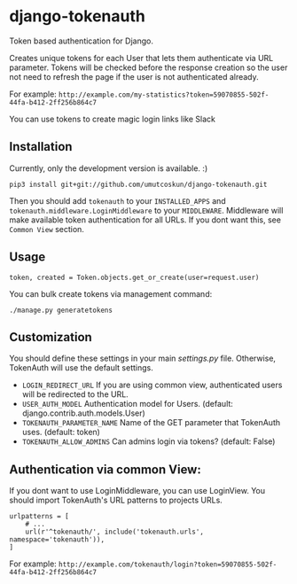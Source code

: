 # django-tokenauth
Token based authentication for Django.

Creates unique tokens for each User that lets them authenticate via URL parameter. Tokens will be checked before the response creation so the user not need to refresh the page if the user is not authenticated already.

For example: `http://example.com/my-statistics?token=59070855-502f-44fa-b412-2ff256b864c7`

You can use tokens to create magic login links like Slack 

## Installation
Currently, only the development version is available. :)

```pip3 install git+git://github.com/umutcoskun/django-tokenauth.git```

Then you should add `tokenauth` to your `INSTALLED_APPS` and `tokenauth.middleware.LoginMiddleware` to your `MIDDLEWARE`. Middleware will make available token authentication for all URLs. If you dont want this, see `Common View` section.

## Usage

```
token, created = Token.objects.get_or_create(user=request.user)
```

You can bulk create tokens via management command:

```
./manage.py generatetokens
```

## Customization
You should define these settings in your main *settings.py* file. Otherwise, TokenAuth will use the default settings.

* `LOGIN_REDIRECT_URL` If you are using common view, authenticated users will be redirected to the URL.
* `USER_AUTH_MODEL` Authentication model for Users. (default: django.contrib.auth.models.User)
* `TOKENAUTH_PARAMETER_NAME` Name of the GET parameter that TokenAuth uses. (default: token)
* `TOKENAUTH_ALLOW_ADMINS` Can admins login via tokens? (default: False)

## Authentication via common View:
If you dont want to use LoginMiddleware, you can use LoginView. You should import TokenAuth's URL patterns to projects URLs.


```
urlpatterns = [
    # ...
    url(r'^tokenauth/', include('tokenauth.urls', namespace='tokenauth')),
]
```

For example: `http://example.com/tokenauth/login?token=59070855-502f-44fa-b412-2ff256b864c7`

